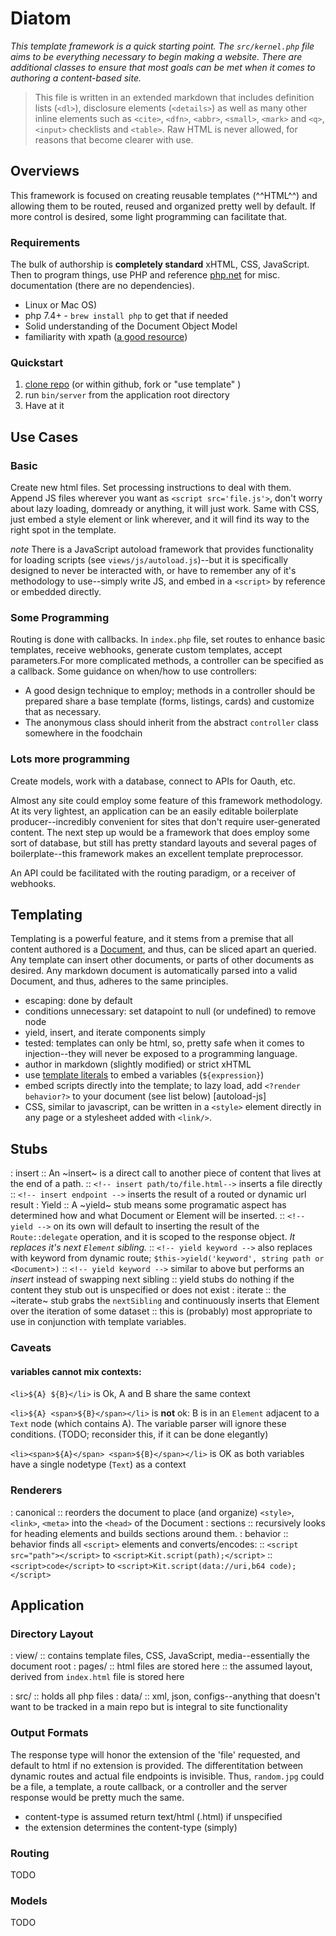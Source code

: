 # Diatom

*This template framework is a quick starting point. The `src/kernel.php` file aims to be everything necessary to begin making a website. There are additional classes to ensure that most goals can be met when it comes to authoring a content-based site.*


> This file is written in an extended markdown that includes definition lists (`<dl>`), disclosure elements (`<details>`) as well as many other inline elements such as `<cite>`,  `<dfn>`, `<abbr>`, `<small>`, `<mark>` and `<q>`, `<input>` checklists and `<table>`. Raw HTML is never allowed, for reasons that become clearer with use.

## Overviews

This framework is focused on creating reusable templates (^^HTML^^) and allowing them to be routed, reused and organized pretty well by default. If more control is desired, some light programming can facilitate that.

### Requirements

The bulk of authorship is __completely standard__ xHTML, CSS, JavaScript. Then to program things, use PHP and reference [php.net](http://php.net) for misc. documentation (there are no dependencies).

- Linux or Mac OS)
- php 7.4+ - `brew install php`  to get that if needed
- Solid understanding of the Document Object Model
- familiarity with xpath ([a good resource](https://devhints.io/xpath))

### Quickstart

1. [clone repo](https://github.com/brendanmetzger/diatom) (or within github, fork or "use template" )
2. run `bin/server` from the application root directory
3. Have at it

## Use Cases

### Basic

Create new html files. Set processing instructions to deal with them. Append JS files wherever you want as `<script src='file.js'>`, don't worry about lazy loading, domready or anything, it will just work. Same with CSS, just embed a style element or link wherever, and it will find its way to the right spot in the template.

*note* There is a JavaScript autoload framework that provides functionality for loading scripts (see `views/js/autoload.js`)--but it is specifically designed to never be interacted with, or have to remember any of it's methodology to use--simply write JS, and embed in a `<script>` by reference or embedded directly.

### Some Programming

Routing is done with callbacks. In `index.php` file, set routes to enhance basic templates, receive webhooks, generate custom templates, accept parameters.For more complicated methods, a controller can be specified as a callback. Some guidance on when/how to use controllers:

- A good design technique to employ; methods in a controller should be prepared share a base template (forms, listings, cards) and customize that as necessary.
- The anonymous class should inherit from the abstract `controller` class somewhere in the foodchain

### Lots more programming

Create models, work with a database, connect to APIs for Oauth, etc.

Almost any site could employ some feature of this framework methodology. At its very lightest, an application can be an easily editable boilerplate producer--incredibly convenient for sites that don't require user-generated content. The next step up would be a framework that does employ some sort of database, but still has pretty standard layouts and several pages of boilerplate--this framework makes an excellent template preprocessor.

An API could be facilitated with the routing paradigm, or a receiver of webhooks.

## Templating

Templating is a powerful feature, and it stems from a premise that all content authored is a [Document](https://en.wikipedia.org/wiki/Document_Object_Model), and thus, can be sliced apart an queried. Any template can insert other documents, or parts of other documents as desired. Any markdown document is automatically parsed into a valid Document, and thus, adheres to the same principles.

- escaping: done by default
- conditions unnecessary: set datapoint to null (or undefined) to remove node
- yield, insert, and iterate components simply
- tested: templates can only be html, so, pretty safe when it comes to injection--they will never be exposed to a programming language.
- author in markdown (slightly modified) or strict xHTML
- use [template literals](https://developer.mozilla.org/en-US/docs/Web/JavaScript/Reference/Template_literals) to embed a variables (`${expression}`)
- embed scripts directly into the template; to lazy load, add `<?render behavior?>` to your document (see list below) [autoload-js]
- CSS, similar to javascript, can be written in a `<style>` element directly in any page or a stylesheet added with `<link/>`.

## Stubs

:  insert
::  An ~insert~ is a direct call to another piece of content that lives at the end of a path.
::  `<!-- insert path/to/file.html-->` inserts a file directly
::  `<!-- insert endpoint -->` inserts the result of a routed or dynamic url result
:  Yield
::  A ~yield~ stub means some programatic  aspect has determined how and what Document or Element will be inserted.
::  `<!-- yield -->` on its own will default to inserting the result of the `Route::delegate` operation, and it is scoped to the  response object. *It replaces it's next `Element` sibling.*
::  `<!-- yield keyword -->` also replaces with keyword from dynamic route; `$this->yield('keyword', string path or <Document>)`
::  `<!-- yield keyword -->` similar to above but performs an *insert* instead of  swapping next sibling
::  yield stubs do nothing if the content they stub out is unspecified or does not exist
:  iterate
::  the ~iterate~ stub grabs the `nextSibling` and continuously inserts that Element over the iteration of some dataset
::  this is (probably) most appropriate to use in conjunction with template variables.

### Caveats

#### variables cannot mix contexts:

`<li>${A} ${B}</li>` is Ok, A and B share the same context

`<li>${A} <span>${B}</span></li>` is **not** ok:  B is in an `Element` adjacent to a `Text` node (which contains A). The variable parser will ignore these conditions.  (TODO;  reconsider this, if it can be done elegantly)

`<li><span>${A}</span> <span>${B}</span></li>` is OK as both variables have a single nodetype (`Text`) as a context

### Renderers

:  canonical
::  reorders the document to place (and organize) `<style>`, `<link>`, `<meta>`  into the `<head>` of the Document
:  sections
::  recursively looks for heading elements and builds sections around them.
:  behavior
::  behavior finds all `<script>` elements and converts/encodes:
::  `<script src="path"></script>`  to `<script>Kit.script(path);</script>`
::  `<script>code</script>`  to `<script>Kit.script(data://uri,b64 code);</script>`

## Application

### Directory Layout

:  view/
::  contains template files, CSS, JavaScript, media--essentially the document root
  :  pages/
  ::  html files are stored here
  ::  the assumed layout,  derived from `index.html` file is stored here

:  src/
::  holds all php files
:  data/
::  xml, json, configs--anything that doesn't want to be tracked in a main repo but is integral to site functionality

### Output Formats

The response type will honor the extension of the 'file' requested, and default to html if no extension is  provided. The differentitation between dynamic routes and actual file endpoints is invisible. Thus, `random.jpg` could be a file, a template, a route callback, or a controller and the server response would be pretty much the same.

- content-type is assumed return text/html (.html) if unspecified
- the extension determines the content-type (simply)

### Routing

TODO

### Models

TODO